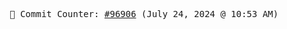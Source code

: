 <p align="center">
    <samp>
        📮 Commit Counter: <a href="https://github.com/Javascript-void0/Javascript-void0/commits/main">#96906</a> (July 24, 2024 @ 10:53 AM)
    </samp>
</p>